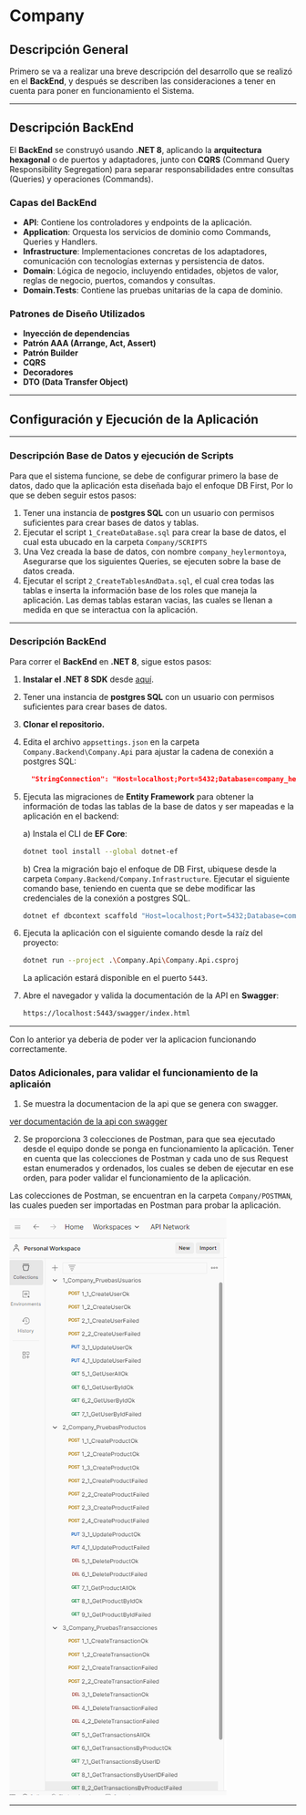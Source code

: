 # Company

## Descripción General

Primero se va a realizar una breve descripción del desarrollo que se realizó en el **BackEnd**, y después se describen las consideraciones a tener en cuenta para poner en funcionamiento el Sistema.

---

## Descripción BackEnd

El **BackEnd** se construyó usando **.NET 8**, aplicando la **arquitectura hexagonal** o de puertos y adaptadores, junto con **CQRS** (Command Query Responsibility Segregation) para separar responsabilidades entre consultas (Queries) y operaciones (Commands).

### Capas del BackEnd

- **API**: Contiene los controladores y endpoints de la aplicación.
- **Application**: Orquesta los servicios de dominio como Commands, Queries y Handlers.
- **Infrastructure**: Implementaciones concretas de los adaptadores, comunicación con tecnologías externas y persistencia de datos.
- **Domain**: Lógica de negocio, incluyendo entidades, objetos de valor, reglas de negocio, puertos, comandos y consultas.
- **Domain.Tests**: Contiene las pruebas unitarias de la capa de dominio.

### Patrones de Diseño Utilizados

- **Inyección de dependencias**
- **Patrón AAA (Arrange, Act, Assert)**
- **Patrón Builder**
- **CQRS**
- **Decoradores**
- **DTO (Data Transfer Object)**

---

## Configuración y Ejecución de la Aplicación

---

### Descripción Base de Datos y ejecución de Scripts

Para que el sistema funcione, se debe de configurar primero la base de datos, dado que la aplicación esta diseñada bajo el enfoque DB First, Por lo que se deben seguir estos pasos:

1. Tener una instancia de **postgres SQL** con un usuario con permisos suficientes para crear bases de datos y tablas.
2. Ejecutar el script `1_CreateDataBase.sql` para crear la base de datos, el cual esta ubucado en la carpeta `Company/SCRIPTS`
3. Una Vez creada la base de datos, con nombre `company_heylermontoya`, Asegurarse que los siguientes Queries, se ejecuten sobre la base de datos creada.
4. Ejecutar el script `2_CreateTablesAndData.sql`, el cual crea todas las tablas e inserta la información base de los roles que maneja la aplicación. Las demas tablas estaran vacias, las cuales se llenan a medida en que se interactua con la aplicación.


---

### Descripción BackEnd

Para correr el **BackEnd** en **.NET 8**, sigue estos pasos:

1. **Instalar el .NET 8 SDK** desde [aquí](https://dotnet.microsoft.com/es-es/download).
2. Tener una instancia de **postgres SQL** con un usuario con permisos suficientes para crear bases de datos.
3. **Clonar el repositorio.**
4. Edita el archivo `appsettings.json` en la carpeta `Company.Backend\Company.Api` para ajustar la cadena de conexión a postgres SQL:

    ```json
      "StringConnection": "Host=localhost;Port=5432;Database=company_heylermontoya;Username=postgres;Password=H3yl3r"
    ```

5. Ejecuta las migraciones de **Entity Framework** para obtener la información de todas las tablas de la base de datos y ser mapeadas e la aplicación en el backend:

    a) Instala el CLI de **EF Core**:
    ```bash
    dotnet tool install --global dotnet-ef
    ```

    b) Crea la migración bajo el enfoque de DB First, ubiquese desde la carpeta `Company.Backend/Company.Infrastructure`.  Ejecutar el siguiente comando base, teniendo en cuenta que se debe modificar las credenciales de la conexión a postgres SQL.
    ```bash
    dotnet ef dbcontext scaffold "Host=localhost;Port=5432;Database=company_heylermontoya;Username=postgres;Password=H3yl3r" Npgsql.EntityFrameworkCore.PostgreSQL -o ..\Company.Domain\Entities\ -c PersistenceContext --context-dir .\Context\ --force
    ```

6. Ejecuta la aplicación con el siguiente comando desde la raíz del proyecto:
    ```bash
    dotnet run --project .\Company.Api\Company.Api.csproj
    ```

    La aplicación estará disponible en el puerto `5443`.

7. Abre el navegador y valida la documentación de la API en **Swagger**:
    ```bash
    https://localhost:5443/swagger/index.html
    ```

--- 

Con lo anterior ya deberia de poder ver la aplicacion funcionando correctamente.

### Datos Adicionales, para validar el funcionamiento de la aplicaión

1. Se muestra la documentacion de la api que se genera con swagger.


[ver documentación de la api con swagger](./DocumentationWithSwaggerWebApi/DocumentationWithSwagger.json)

2. Se proporciona 3 colecciones de Postman, para que sea ejecutado desde el equipo donde se ponga en funcionamiento la aplicación. Tener en cuenta que las colecciones de Postman y cada uno de sus Request estan enumerados y ordenados, los cuales se deben de ejecutar en ese orden, para poder validar el funcionamiento de la aplicación.

Las colecciones de Postman, se encuentran en la carpeta `Company/POSTMAN`, las cuales pueden ser importadas en Postman para probar la aplicación.

![Orden Colecciones y Request de Postman](./POSTMAN/OrdenEjecucionColeccionesPostman.jpg)


---